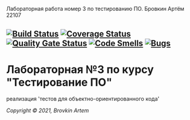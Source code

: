 Лабораторная работа номер 3 по тестированию ПО. Бровкин Артём 22107

[![Build Status](https://travis-ci.com/BrovkinArten/bal3.svg?branch=main)](https://travis-ci.com/BrovkinArtem/bal3)
[![Coverage Status](https://coveralls.io/repos/github/BrovkinArten/bal3/badge.svg?branch=main)](https://coveralls.io/github/BrovkinArtem/bal3?branch=main)
[![Quality Gate Status](https://sonarcloud.io/api/project_badges/measure?project=BrovkinArtem_bal3&metric=alert_status)](https://sonarcloud.io/dashboard?id=BrovkinArtem_bal3)
[![Code Smells](https://sonarcloud.io/api/project_badges/measure?project=BrovkinArtem_bal3&metric=code_smells)](https://sonarcloud.io/dashboard?id=BrovkinArtem_bal3)
[![Bugs](https://sonarcloud.io/api/project_badges/measure?project=BrovkinArtem_bal3&metric=bugs)](https://sonarcloud.io/dashboard?id=BrovkinArtem_bal3)
---

# Лабораторная №3 по курсу "Тестирование ПО"

реализация 'тестов для объектно-ориентированного кода'

_Copyright &copy; 2021, Brovkin Artem_
